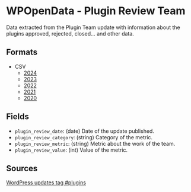 # WPOpenData - Plugin Review Team

Data extracted from the Plugin Team update with information about the plugins approved, rejected, closed... and other data.

## Formats

- CSV
  - [2024](./plugin-review-team-2024.csv)
  - [2023](./plugin-review-team-2023.csv)
  - [2022](./plugin-review-team-2022.csv)
  - [2021](./plugin-review-team-2021.csv)
  - [2020](./plugin-review-team-2020.csv)

## Fields

- `plugin_review_date`: (date) Date of the update published.
- `plugin_review_category`: (string) Category of the metric.
- `plugin_review_metric`: (string) Metric about the work of the team.
- `plugin_review_value`: (int) Value of the metric.

## Sources

[WordPress updates tag #plugins](https://make.wordpress.org/updates/tag/plugins/)
